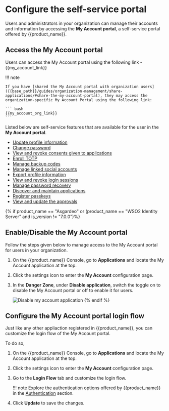 # Configure the self-service portal

Users and administrators in your organization can manage their accounts and information by accessing the **My Account portal**, a self-service portal offered by {{product_name}}.

## Access the My Account portal

Users can access the My Account portal using the following link - {{my_account_link}}

!!! note

    If you have [shared the My Account portal with organization users]({{base_path}}/guides/organization-management/share-applications/#share-the-my-account-portal), they may access the organization-specific My Account Portal using the following link:

    ``` bash
    {{my_account_org_link}}
    ```
Listed below are self-service features that are available for the user in the **My Account portal**.

- [Update profile information]({{base_path}}/guides/user-self-service/update-profile-info/)
- [Change password]({{base_path}}/guides/user-self-service/change-password/)
- [View and revoke consents given to applications]({{base_path}}/guides/user-self-service/manage-consents/)
- [Enroll TOTP]({{base_path}}/guides/user-self-service/enable-totp/)
- [Manage backup codes]({{base_path}}/guides/user-self-service/manage-backup-codes/)
- [Manage linked social accounts]({{base_path}}/guides/user-self-service/manage-linked-accounts/)
- [Export profile information]({{base_path}}/guides/user-self-service/export-profile-information/)
- [View and revoke login sessions]({{base_path}}/guides/user-self-service/manage-login-sessions/)
- [Manage password recovery]({{base_path}}/guides/user-self-service/user-password-recovery/)
- [Discover and maintain applications]({{base_path}}/guides/user-self-service/discover-applications/)
- [Register passkeys]({{base_path}}/guides/user-self-service/register-passkey/)
- [View and update the approvals]({{base_path}}/guides/user-self-service/manage-approvals/)

{% if product_name == "Asgardeo" or (product_name == "WSO2 Identity Server" and is_version != "7.0.0")%}

## Enable/Disable the My Account portal

Follow the steps given below to manage access to the My Account portal for users in your organization.

1. On the {{product_name}} Console, go to **Applications** and locate the My Account application at the top.

2. Click the settings icon to enter the **My Account** configuration page.

3. In the **Danger Zone**, under **Disable application**, switch the toggle on to disable the My Account portal or off to enable it for users.

    ![Disable my account application]({{base_path}}/assets/img/guides/users/disable-my-account-application.png)
{% endif %}

## Configure the My Account portal login flow

Just like any other appliaction registered in {{product_name}}, you can customize the login flow of the My Account portal.

To do so,

1. On the {{product_name}} Console, go to **Applications** and locate the My Account application at the top.

2. Click the settings icon to enter the **My Account** configuration page.

3. Go to the **Login Flow** tab and customize the login flow.

    !!! note
        Explore the authentication options offered by {{product_name}} in the [Authentication]({{base_path}}/guides/authentication/) section.

4. Click **Update** to save the changes.